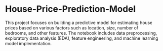 # House-Price-Prediction-Model
This project focuses on building a predictive model for estimating house prices based on various factors such as location, size, number of bedrooms, and other features. The notebook includes data preprocessing, exploratory data analysis (EDA), feature engineering, and machine learning model implementation.
